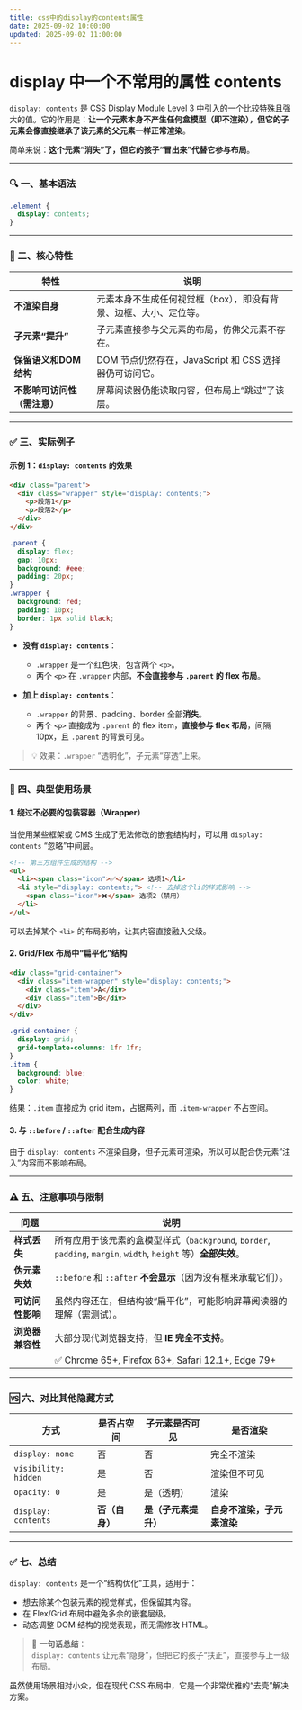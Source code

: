```yaml
---
title: css中的display的contents属性
date: 2025-09-02 10:00:00
updated: 2025-09-02 11:00:00
---
```


# display 中一个不常用的属性 contents 

`display: contents` 是 CSS Display Module Level 3 中引入的一个比较特殊且强大的值。它的作用是：**让一个元素本身不产生任何盒模型（即不渲染），但它的子元素会像直接继承了该元素的父元素一样正常渲染**。

简单来说：**这个元素“消失”了，但它的孩子“冒出来”代替它参与布局**。

---

### 🔍 一、基本语法

```css
.element {
  display: contents;
}
```

---

### 🧩 二、核心特性

| 特性 | 说明 |
|------|------|
| **不渲染自身** | 元素本身不生成任何视觉框（box），即没有背景、边框、大小、定位等。 |
| **子元素“提升”** | 子元素直接参与父元素的布局，仿佛父元素不存在。 |
| **保留语义和DOM结构** | DOM 节点仍然存在，JavaScript 和 CSS 选择器仍可访问它。 |
| **不影响可访问性（需注意）** | 屏幕阅读器仍能读取内容，但布局上“跳过”了该层。 |

---

### ✅ 三、实际例子

#### 示例 1：`display: contents` 的效果

```html
<div class="parent">
  <div class="wrapper" style="display: contents;">
    <p>段落1</p>
    <p>段落2</p>
  </div>
</div>
```

```css
.parent {
  display: flex;
  gap: 10px;
  background: #eee;
  padding: 20px;
}
.wrapper {
  background: red;
  padding: 10px;
  border: 1px solid black;
}
```

- **没有 `display: contents`**：
  - `.wrapper` 是一个红色块，包含两个 `<p>`。
  - 两个 `<p>` 在 `.wrapper` 内部，**不会直接参与 `.parent` 的 flex 布局**。

- **加上 `display: contents`**：
  - `.wrapper` 的背景、padding、border 全部**消失**。
  - 两个 `<p>` 直接成为 `.parent` 的 flex item，**直接参与 flex 布局**，间隔 10px，且 `.parent` 的背景可见。

> 💡 效果：`.wrapper` “透明化”，子元素“穿透”上来。

---

### 🎯 四、典型使用场景

#### 1. **绕过不必要的包装容器（Wrapper）**
当使用某些框架或 CMS 生成了无法修改的嵌套结构时，可以用 `display: contents` “忽略”中间层。

```html
<!-- 第三方组件生成的结构 -->
<ul>
  <li><span class="icon">✅</span> 选项1</li>
  <li style="display: contents;"> <!-- 去掉这个li的样式影响 -->
    <span class="icon">❌</span> 选项2（禁用）
  </li>
</ul>
```

可以去掉某个 `<li>` 的布局影响，让其内容直接融入父级。

#### 2. **Grid/Flex 布局中“扁平化”结构**

```html
<div class="grid-container">
  <div class="item-wrapper" style="display: contents;">
    <div class="item">A</div>
    <div class="item">B</div>
  </div>
</div>
```

```css
.grid-container {
  display: grid;
  grid-template-columns: 1fr 1fr;
}
.item {
  background: blue;
  color: white;
}
```

结果：`.item` 直接成为 grid item，占据两列，而 `.item-wrapper` 不占空间。

#### 3. **与 `::before` / `::after` 配合生成内容**
由于 `display: contents` 不渲染自身，但子元素可渲染，所以可以配合伪元素“注入”内容而不影响布局。

---

### ⚠️ 五、注意事项与限制

| 问题 | 说明 |
|------|------|
| **样式丢失** | 所有应用于该元素的盒模型样式（`background`, `border`, `padding`, `margin`, `width`, `height` 等）**全部失效**。 |
| **伪元素失效** | `::before` 和 `::after` **不会显示**（因为没有框来承载它们）。 |
| **可访问性影响** | 虽然内容还在，但结构被“扁平化”，可能影响屏幕阅读器的理解（需测试）。 |
| **浏览器兼容性** | 大部分现代浏览器支持，但 **IE 完全不支持**。 |
| | ✅ Chrome 65+, Firefox 63+, Safari 12.1+, Edge 79+ |

---

### 🆚 六、对比其他隐藏方式

| 方式 | 是否占空间 | 子元素是否可见 | 是否渲染 |
|------|------------|----------------|----------|
| `display: none` | 否 | 否 | 完全不渲染 |
| `visibility: hidden` | 是 | 否 | 渲染但不可见 |
| `opacity: 0` | 是 | 是（透明） | 渲染 |
| `display: contents` | **否（自身）** | **是（子元素提升）** | **自身不渲染，子元素渲染** |

---

### ✅ 七、总结

`display: contents` 是一个“结构优化”工具，适用于：

- 想去除某个包装元素的视觉样式，但保留其内容。
- 在 Flex/Grid 布局中避免多余的嵌套层级。
- 动态调整 DOM 结构的视觉表现，而无需修改 HTML。

> 📌 **一句话总结**：  
> `display: contents` 让元素“隐身”，但把它的孩子“扶正”，直接参与上一级布局。

虽然使用场景相对小众，但在现代 CSS 布局中，它是一个非常优雅的“去壳”解决方案。